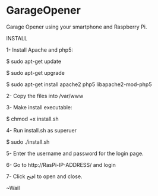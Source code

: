 GarageOpener
============

Garage Opener using your smartphone and Raspberry Pi.

INSTALL

1- Install Apache and php5:

$ sudo apt-get update

$ sudo apt-get upgrade

$ sudo apt-get install apache2 php5 libapache2-mod-php5

2- Copy the files into /var/www

3- Make install executable:

$ chmod +x install.sh

4- Run install.sh as superuer

$ sudo ./install.sh

5- Enter the username and password for the login page.

6- Go to http://RasPi-IP-ADDRESS/ and login

7- Click افتح to open and close.


~Wail
